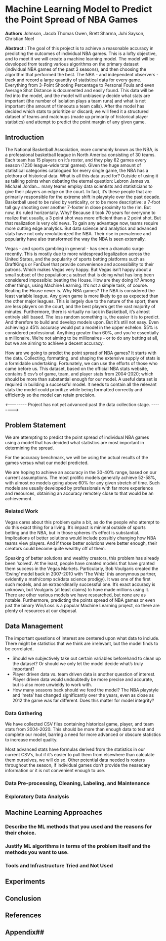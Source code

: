 # Machine Learning Model to Predict the Point Spread of NBA Games

**Authors** 
Johnson, Jacob Thomas
Owen, Brett
Sharma, Juhi
Sayson, Christian Noel


**Abstract** :
The goal of this project is to achieve a reasonable accuracy in predicting the outcomes of individual NBA games. This is a lofty objective, and to meet it we will create a machine learning model. The model will be developed from testing various algorithms on the primary dataset (individual NBA games of the past 3 seasons), and then choosing the algorithm that performed the best. The NBA - and independent observers - track and record a large quantity of statistical data for every game. Everything from 3-Point Shooting Percentage to Personal Fouls and even Average Shot Distance is documented and easily found. This data will be fed into the model, and the model will unbiasedly decide what stats are important (the number of isolation plays a team runs) and what is not important (the amount of timeouts a team calls). After the model has decided which stats to prioritize or discard; we will feed it a structured dataset of teams and matchups (made up primarily of historical player statistics) and attempt to predict the point margin of any given game.

## Introduction

The National Basketball Association, more commonly known as the NBA, is a professional basketball league in North America consisting of 30 teams. Each team has 15 players on it’s roster, and they play 82 games every season (1230 league-wide total games). Given the huge amount of statistical categories catalogued for every single game, the NBA has a plethora of historical data. What is all this data used for? Outside of using it as talking points when debating the eternal question: Lebron James vs. Michael Jordan… many teams employ data scientists and statisticians to give their players an edge on the court. In fact, it’s these people that are primarily responsible for the extreme shift in playstyle over the past decade. Basketball used to be ruled by verticality, or to be more descriptive: a 7-foot tall guy shooting over another 7-footer in close proximity to the rim. But now, it’s ruled horizontally. Why? Because it took 70 years for everyone to realize that usually, a 3 point shot was more efficient than a 2 point shot. But that realization is very old news. To gain any advantage now, teams require more cutting edge analytics. But data science and analytics and advanced stats have not only revolutionized the NBA. Their rise in prevalence and popularity have also transformed the way the NBA is seen externally.

Vegas - and sports gambling in general - has seen a dramatic surge recently. This is mostly due to more widespread legalization across the United States, and the popularity of sports betting platforms such as DraftKings or FanDuel that provide convenience and accessibility to their patrons. Which makes Vegas very happy. But Vegas isn’t happy about a small subset of the population; a subset that is doing what has long been considered impossible: beating the House. How are they doing it? Among other things, using Machine Learning. It’s not a simple task, of course. Beating the House never is. Why NBA games? The NBA is considered the least variable league. Any given game is more likely to go as expected than the other major leagues. This is largely due to the nature of the sport; there are less players on the court, and the best players get the vast majority of minutes. Furthermore, there is virtually no luck in Basketball, it’s almost entirely skill based. The less random something is, the easier it is to predict. And therefore to build and develop models upon. But it’s still not easy. Even achieving a 45% accuracy would put a model in the upper echelon. 55% is considered professional. Anything greater than 60%, and you’re essentially a millionaire. We’re not aiming to be millionaires - or to do any betting at all, but we are aiming to achieve a decent accuracy. 

How are we going to predict the point spread of NBA games? It starts with the data. Collecting, formatting, and shaping the extensive supply of stats is a formidable undertaking. Fortunately, we can use the efforts of those who came before us. This dataset, based on the official NBA stats website, contains 5 csv’s of game, team, and player stats from 2004-2020; which should be more than substantial enough for our model. A useful data set is required in building a successful model. It needs to contain all the relevant stats the model could prioritize while being formatted correctly and efficiently so the model can retain precision. 

<-------- Project has not yet advanced past the data collection stage. -------->

## Problem Statement

We are attempting to predict the point spread of individual NBA games using a model that has decided what statistics are most important in determining the spread.

For the accuracy benchmark, we will be using the actual results of the games versus what our model predicted.

We are hoping to achieve an accuracy in the 30-40% range, based on our current assumptions. The most prolific models generally achieve 52-58%, with almost no models going above 60% for any given stretch of time. Such models are usually developed by professionals with far more experience and resources, obtaining an accuracy remotely close to that would be an achievement.

### Related Work

Vegas cares about this problem quite a bit, as do the people who attempt to do this exact thing for a living. It’s impact is minimal outside of sports betting and the NBA, but in those spheres it’s effect is substantial. Implications of better solutions would include possibly changing how NBA teams view players. And if those better solutions were better enough, their creators could become quite wealthy off of them. 

Speaking of better solutions and wealthy creators, this problem has already been ‘solved’. At the least, people have created models that have granted them success in the Vegas Markets. Particularly, Bob Voulgaris created the ‘Ewing’ model back in 2007-2010 with ‘The Whiz’ (his anonymous partner, evidently a math/comp sci/data science prodigy). It was one of the first such models, and an extraordinarily successful one. It’s exact accuracy is unknown, but Voulgaris (at least claims) to have made millions using it. There are other various models we have researched, but none are as notable. Furthermore, predicting the points spread of NBA games or even just the binary Win/Loss is a popular Machine Learning project, so there are plenty of resources at our disposal. 

## Data Management 

The important questions of interest are centered upon what data to include. There might be statistics that we think are irrelevant, but the model finds to be correlated. 
* Should we subjectively take out certain variables beforehand to clean up the dataset? Or should we only let the model decide what’s truly important? 
* Player driven data vs. team driven data is another question of interest. Player driven data would undoubtedly be more precise and accurate, but is also more unwieldy to work with. 
* How many seasons back should we feed the model? The NBA playstyle and ‘meta’ has changed significantly over the years, even as close as 2012 the game was far different. Does this matter for model integrity? 

### Data Gathering

We have collected CSV files containing historical game, player, and team stats from 2004-2020. This should be more than enough data to test and complete our model, barring a need for more advanced or obscure statistics to increase model quality.

Most advanced stats have formulas derived from the statistics in our current CSV’s, but if it’s easier to pull them from elsewhere than calculate them ourselves, we will do so. Other potential data needed is rosters throughout the season, if individual games don’t provide the nessecary information or it is not convenient enough to use. 

### Data Pre-processing, Cleaning, Labeling, and Maintenance 

### Exploratory Data Analysis 

## Machine Learning Approaches

### Describe the ML methods that you used and the reasons for their choice. 

### Justify ML algorithms in terms of the problem itself and the methods you want to use. 

### Tools and Infrastructure Tried and Not Used

## Experiments

## Conclusion

## References

## Appendix## 
